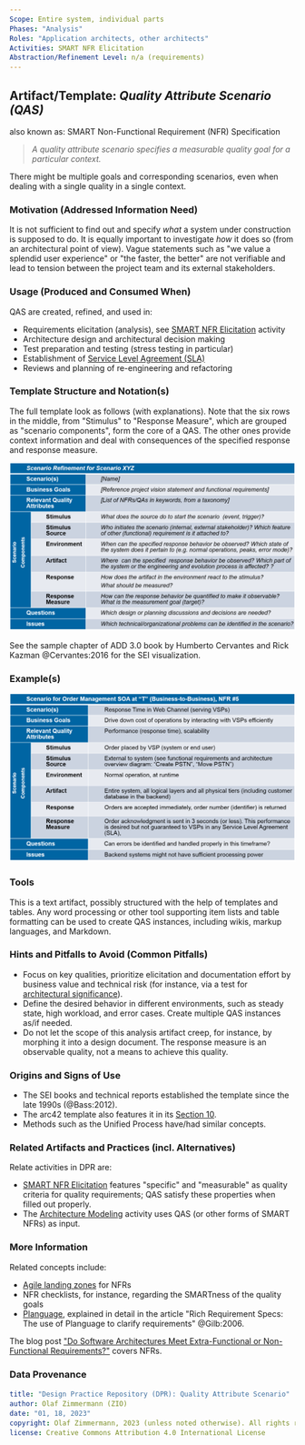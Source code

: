 ```yaml
---
Scope: Entire system, individual parts
Phases: "Analysis"
Roles: "Application architects, other architects"
Activities: SMART NFR Elicitation
Abstraction/Refinement Level: n/a (requirements)
---
```


Artifact/Template: *Quality Attribute Scenario (QAS)*
-----------------------------------------------------
<!--Alternate names or candidate names) can be listed as "Also known as " here.-->
also known as: SMART Non-Functional Requirement (NFR) Specification

> *A quality attribute scenario specifies a measurable quality goal for a particular context.*

There might be multiple goals and corresponding scenarios, even when dealing with a single quality in a single context.

### Motivation (Addressed Information Need) 
<!--Purpose -->

It is not sufficient to find out and specify *what* a system under construction is supposed to do. It is equally important to investigate *how* it does so (from an architectural point of view). Vague statements such as "we value a splendid user experience" or "the faster, the better" are not verifiable and lead to tension between the project team and its external stakeholders.


### Usage (Produced and Consumed When)
<!--AA/AS/AE, must identify the producing role and the target audience-->

QAS are created, refined, and used in:

* Requirements elicitation (analysis), see [SMART NFR Elicitation](../artifacts-activities/DPR-SMART-NFR-Elicitation.md) activity
* Architecture design and architectural decision making
* Test preparation and testing (stress testing in particular)
* Establishment of [Service Level Agreement (SLA)](SDPR-ServiceLevelAgreement.md) 
* Reviews and planning of re-engineering and refactoring


### Template Structure and Notation(s)
<!-- What to do, artifact to produce; minimum, medium maximum diligence/verbosity (?)-->  
The full template look as follows (with explanations). Note that the six rows in the middle, from "Stimulus" to "Response Measure", which are grouped as "scenario components", form the core of a QAS. The other ones provide context information and deal with consequences of the specified response and response measure.

![Annotated QAS Template](/artifact-templates/images/ZIO-QualityAttributeScenarioExplanations.png)

See the sample chapter of ADD 3.0 book by Humberto Cervantes and Rick Kazman @Cervantes:2016 for the SEI visualization.
<!-- TODO 2023 repaint and show graphical image from SEI books and reports (MK has them too), https://ptgmedia.pearsoncmg.com/images/9780134390789/samplepages/9780134390789.pdf bibtex this tutorial is good too: https://resources.sei.cmu.edu/library/asset-view.cfm?assetid=436536 (SATURN 2015) -->

### Example(s)
<!-- Must be concrete, ideally give three ones, one for each verbosity/fidelity level basic, medium, full-->

![QAS Example](/artifact-templates/images/ZIO-QualityAttributeScenarioExample.png)


### Tools
<!--From AA, should call out what one needs to be able to do on beginner, intermediate, advanced level; as a team -->

This is a text artifact, possibly structured with the help of templates and tables. Any word processing or other tool supporting item lists and table formatting can be used to create QAS instances, including wikis, markup languages, and Markdown.


### Hints and Pitfalls to Avoid (Common Pitfalls)
<!--See ART, don’t overdo etc.-->

* Focus on key qualities, prioritize elicitation and documentation effort by business value and technical risk (for instance, via a test for [architectural significance](https://medium.com/olzzio/architectural-significance-test-9ff17a9b4490)).
* Define the desired behavior in different environments, such as steady state, high workload, and error cases. Create multiple QAS instances as/if needed.
* Do not let the scope of this analysis artifact creep, for instance, by morphing it into a design document. The response measure is an observable quality, not a means to achieve this quality.

<!-- TODO could talk about design time vs. runtime; what are measures for design time qualities such as maintainability? could talk about quality trees for prioritization, risk-based approach by M .Glinz (see fact sheets) -->


### Origins and Signs of Use
<!-- From PLOPs and from AA-->

<!-- UML-based methods and their predecessors: -->

* The SEI books and technical reports established the template since the late 1990s (@Bass:2012).
* The arc42 template also features it in its [Section 10](https://docs.arc42.org/section-10/).
* Methods such as the Unified Process have/had similar concepts.


### Related Artifacts and Practices (incl. Alternatives)
<!--in DPR/OLAF and elsewhere-->

Relate activities in DPR are:

* [SMART NFR Elicitation](../activities/DPR-SMART-NFR-Elicitation.md) features "specific" and "measurable" as quality criteria for quality requirements; QAS satisfy these properties when filled out properly.
* The [Architecture Modeling](../activities/DPR-ArchitectureModeling.md) activity uses QAS (or other forms of SMART NFRs) as input.


### More Information

Related concepts include: 

* [Agile landing zones](https://wirfs-brock.com/blog/2011/07/20/introducing-landing-zones/) for NFRs 
* NFR checklists, for instance, regarding the SMARTness of the quality goals  
* [Planguage](https://www.modernanalyst.com/Resources/Articles/tabid/115/ID/2926/Specifying-Quality-Requirements-With-Planguage.aspx), explained in detail in the article "Rich Requirement Specs: The use of Planguage to clarify requirements" @Gilb:2006. <!-- alternative links: http://www.syque.com/quality_tools/tools/Tools104.htm  and <https://www.gilb.com/blog/search?q=planguage> and <http://www.geocities.ws/g/i/gillani/SE%272%20Full%20Lectures/ASE%20-%20%20Planguage%20Quantifying%20Quality%20Requirements.pdf> -->
 
The blog post ["Do Software Architectures Meet Extra-Functional or Non-Functional Requirements?"](https://ozimmer.ch/practices/2020/11/19/ExtraExtraReadAllboutIt.html) covers NFRs.


### Data Provenance 

```yaml
title: "Design Practice Repository (DPR): Quality Attribute Scenario"
author: Olaf Zimmermann (ZIO)
date: "01, 18, 2023"
copyright: Olaf Zimmermann, 2023 (unless noted otherwise). All rights reserved.
license: Creative Commons Attribution 4.0 International License
```

<!--
# References
[C-99]: # (Comment: References will be added here automatically when using -bibliography option of pandoc command)
-->
